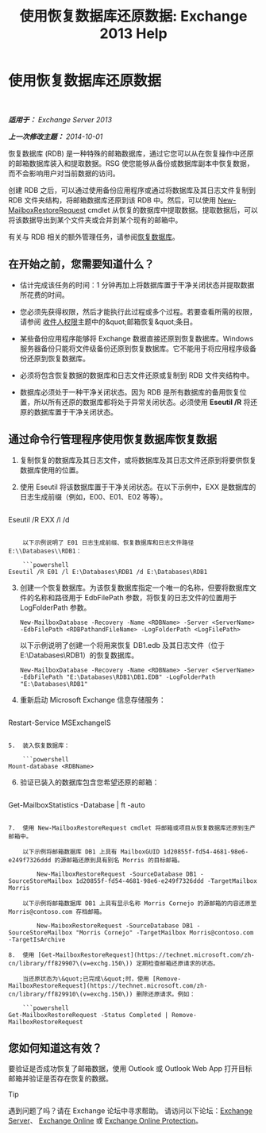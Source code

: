 ﻿---
title: '使用恢复数据库还原数据: Exchange 2013 Help'
TOCTitle: 使用恢复数据库还原数据
ms:assetid: d64c18e7-16af-4bd8-a5c5-01206984d4d1
ms:mtpsurl: https://technet.microsoft.com/zh-cn/library/Ee332351(v=EXCHG.150)
ms:contentKeyID: 50491632
ms.date: 05/21/2018
mtps_version: v=EXCHG.150
ms.translationtype: MT
---

# 使用恢复数据库还原数据

 

_**适用于：** Exchange Server 2013_

_**上一次修改主题：** 2014-10-01_

恢复数据库 (RDB) 是一种特殊的邮箱数据库，通过它您可以从在恢复操作中还原的邮箱数据库装入和提取数据。RSG 使您能够从备份或数据库副本中恢复数据，而不会影响用户对当前数据的访问。

创建 RDB 之后，可以通过使用备份应用程序或通过将数据库及其日志文件复制到 RDB 文件夹结构，将邮箱数据库还原到该 RDB 中。然后，可以使用 [New-MailboxRestoreRequest](https://technet.microsoft.com/zh-cn/library/ff829875\(v=exchg.150\)) cmdlet 从恢复的数据库中提取数据。提取数据后，可以将该数据导出到某个文件夹或合并到某个现有的邮箱中。

有关与 RDB 相关的额外管理任务，请参阅[恢复数据库](recovery-databases-exchange-2013-help.md)。

## 在开始之前，您需要知道什么？

  - 估计完成该任务的时间：1 分钟再加上将数据库置于干净关闭状态并提取数据所花费的时间。

  - 您必须先获得权限，然后才能执行此过程或多个过程。若要查看所需的权限，请参阅 [收件人权限](recipients-permissions-exchange-2013-help.md)主题中的\&quot;邮箱恢复\&quot;条目。

  - 某些备份应用程序能够将 Exchange 数据直接还原到恢复数据库。Windows 服务器备份只能将文件级备份还原到恢复数据库。它不能用于将应用程序级备份还原到恢复数据库。

  - 必须将包含恢复数据的数据库和日志文件还原或复制到 RDB 文件夹结构中。

  - 数据库必须处于一种干净关闭状态。因为 RDB 是所有数据库的备用恢复位置，所以所有还原的数据库都将处于异常关闭状态。必须使用 **Eseutil /R** 将还原的数据库置于干净关闭状态。

## 通过命令行管理程序使用恢复数据库恢复数据

1.  复制恢复的数据库及其日志文件，或将数据库及其日志文件还原到将要供恢复数据库使用的位置。

2.  使用 Eseutil 将该数据库置于干净关闭状态。在以下示例中，EXX 是数据库的日志生成前缀（例如，E00、E01、E02 等等）。
    
    ```powershell
Eseutil /R EXX /l <RDBLogFilePath> /d <RDBEdbFolder>
```
    
    以下示例说明了 E01 日志生成前缀、恢复数据库和日志文件路径 E:\\Databases\\RDB1：
    
    ```powershell
Eseutil /R E01 /l E:\Databases\RDB1 /d E:\Databases\RDB1
```

3.  创建一个恢复数据库。为该恢复数据库指定一个唯一的名称，但要将数据库文件的名称和路径用于 EdbFilePath 参数，将恢复的日志文件的位置用于 LogFolderPath 参数。
    
        New-MailboxDatabase -Recovery -Name <RDBName> -Server <ServerName> -EdbFilePath <RDBPathandFileName> -LogFolderPath <LogFilePath>
    
    以下示例说明了创建一个将用来恢复 DB1.edb 及其日志文件（位于 E:\\Databases\\RDB1）的恢复数据库。
    
        New-MailboxDatabase -Recovery -Name <RDBName> -Server <ServerName> -EdbFilePath "E:\Databases\RDB1\DB1.EDB" -LogFolderPath "E:\Databases\RDB1"

4.  重新启动 Microsoft Exchange 信息存储服务：
    
    ```powershell
Restart-Service MSExchangeIS
```

5.  装入恢复数据库：
    
    ```powershell
Mount-database <RDBName>
```

6.  验证已装入的数据库包含您希望还原的邮箱：
    
    ```powershell
Get-MailboxStatistics -Database <RDBName> | ft -auto
```

7.  使用 New-MailboxRestoreRequest cmdlet 将邮箱或项目从恢复数据库还原到生产邮箱中。
    
    以下示例将邮箱数据库 DB1 上具有 MailboxGUID 1d20855f-fd54-4681-98e6-e249f7326ddd 的源邮箱还原到具有别名 Morris 的目标邮箱。
    
        New-MailboxRestoreRequest -SourceDatabase DB1 -SourceStoreMailbox 1d20855f-fd54-4681-98e6-e249f7326ddd -TargetMailbox Morris
    
    以下示例将邮箱数据库 DB1 上具有显示名称 Morris Cornejo 的源邮箱的内容还原至 Morris@contoso.com 存档邮箱。
    
        New-MaiboxRestoreRequest -SourceDatabase DB1 -SourceStoreMailbox "Morris Cornejo" -TargetMailbox Morris@contoso.com -TargetIsArchive

8.  使用 [Get-MailboxRestoreRequest](https://technet.microsoft.com/zh-cn/library/ff829907\(v=exchg.150\)) 定期检查邮箱还原请求的状态。
    
    当还原状态为\&quot;已完成\&quot;时，使用 [Remove-MailboxRestoreRequest](https://technet.microsoft.com/zh-cn/library/ff829910\(v=exchg.150\)) 删除还原请求。例如：
    
    ```powershell
Get-MailboxRestoreRequest -Status Completed | Remove-MailboxRestoreRequest
```

## 您如何知道这有效？

要验证是否成功恢复了邮箱数据，使用 Outlook 或 Outlook Web App 打开目标邮箱并验证是否存在恢复的数据。

> [!TIP]  
> 遇到问题了吗？请在 Exchange 论坛中寻求帮助。 请访问以下论坛：<a href="https://go.microsoft.com/fwlink/p/?linkid=60612">Exchange Server</a>、 <a href="https://go.microsoft.com/fwlink/p/?linkid=267542">Exchange Online</a> 或 <a href="https://go.microsoft.com/fwlink/p/?linkid=285351">Exchange Online Protection</a>。

